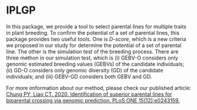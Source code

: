 # IPLGP

In this package, we provide a tool to select parental lines for multiple traits in plant breeding. To confirm the potential of a set of parental lines, this package provides two useful tools. One is *D-score*, which is a new criteria we proposed in our study for determine the potential of a set of parental line. The other is the simulation test of the breeding process. There are three methon in our simulation test, which is (i) GEBV-O considers only genomic estimated breeding values (GEBVs) of the candidate individuals; (ii) GD-O considers only genomic diversity (GD) of the candidate individuals; and (iii) GEBV-GD considers both GEBV and GD.   
  
For more imformation about our method, please check our published article:  
[Chung PY, Liao CT. 2020. Identification of superior parental lines for biparental crossing via genomic prediction. PLoS ONE 15(12):e0243159.](https://journals.plos.org/plosone/article/authors?id=10.1371/journal.pone.0243159)
